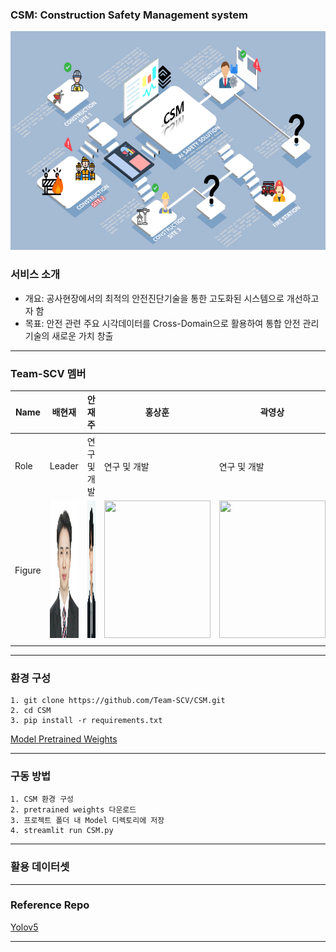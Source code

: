 ### CSM: Construction Safety Management system

<p align="center">
  <img width="677" height="350" src="./fig/concept-map.png">
</p>

### 서비스 소개
- 개요: 공사현장에서의 최적의 안전진단기술을 통한 고도화된 시스템으로 개선하고자 함
- 목표: 안전 관련 주요 시각데이터를 Cross-Domain으로 활용하여 통합 안전 관리기술의 새로운 가치 창출
*** 

### Team-SCV 멤버
| Name   | 배현재  | 안재주 | 홍상훈 | 곽영상 |
|--------|--------|--------|-------|--------|
| Role   | Leader | 연구 및 개발 | 연구 및 개발 | 연구 및 개발 |
| Figure | <img width="170" height="220" src="./fig/배현재.png"> | <img width="170" height="220" src="./fig/안재주.png"> | <img width="170" height="220" src="./fig/홍상훈.png"> | <img width="170" height="220" src="./fig/곽영상.png"> |
|        |        |   |   |   |

*** 

### 환경 구성
```
1. git clone https://github.com/Team-SCV/CSM.git
2. cd CSM
3. pip install -r requirements.txt
```

[Model Pretrained Weights](https://drive.google.com/drive/folders/1_-vTAHq61o6j12FOhumvNmscH0ob0CkN?usp=sharing)

*** 


### 구동 방법
```
1. CSM 환경 구성
2. pretrained weights 다운로드
3. 프로젝트 폴더 내 Model 디렉토리에 저장
4. streamlit run CSM.py
```
*** 


### 활용 데이터셋
*** 

### Reference Repo

[Yolov5](https://github.com/ultralytics/yolov5)

*** 
